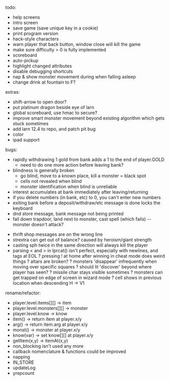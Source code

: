 todo:
- help screens
- intro screen
- save game (save unique key in a cookie)
- print program version
- hack-style characters
- warn player that back button, window close will kill the game
- make sure difficulty > 0 is fully implemented
- scoreboard
- auto-pickup
- highlight changed attributes
- disable debugging shortcuts
- nap & show monster movement during when falling asleep
- change drink at fountain to F?

extras:
- shift-arrow to open door?
- put platinum dragon beside eye of larn
- global scoreboard, use hmac to secure?
- improve smart monster movement beyond existing algorithm which gets stuck sometimes
- add larn 12.4 to repo, and patch pit bug
- color
- ipad support

bugs:
* rapidly withdrawing 1 gold from bank adds a 1 to the end of player.GOLD
    - need to do one more action before leaving bank?
* blindness is generally broken
    - go blind, move to a known place, kill a monster = black spot
    - cells not revealed when blind
    - monster identification when blind is unreliable
* interest accumulates at bank immediately after leaving/returning
* if you delete numbers (in bank, etc) to 0, you can't enter new numbers
* exiting bank before a deposit/withdraw/etc message is done locks the keyboard
* dnd store message, bank message not being printed
* fall down trapdoor, land next to monster, cast spell (which fails) -- monster doesn't attack?
- thrift shop messages are on the wrong line
- strextra can get out of balance? caused by heroism/giant strength
- casting sph twice in the same direction will always kill the player
- parsing < and > in lprcat() isn't perfect, especially with newlines, and tags at EOL
? pressing ! at home after winning in cheat mode does weird things
? altars are broken?
? monsters 'disappear' infrequently when moving over specific squares
? should lit 'discover' beyond where player has seen?
? missile char stays visible sometimes
? monsters can get trapped on edge of screen in wizard mode
? cell shows in previous location when descending H -> V1

rename/refactor:
- player.level.items[][] -> item
- player.level.monsters[][] -> monster
- player.level.know -> know
- item() -> return item at player.x/y
- arg() -> return item.arg at player.x/y
- monst() -> monster at player.x/y
- know(var) -> set know[][] at player.x/y
- getItem(x,y) -> itemAt(x,y)
- non_blocking isn't used any more
- callback nomenclature & functions could be improved
- napping
- IN_STORE
- updateLog
- yrepcount
